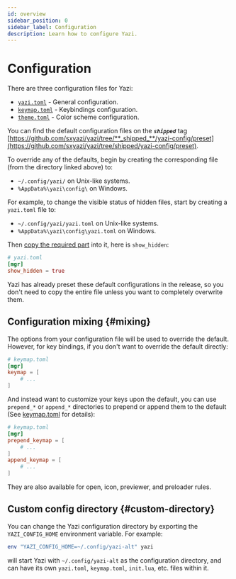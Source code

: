 ```yaml
---
id: overview
sidebar_position: 0
sidebar_label: Configuration
description: Learn how to configure Yazi.
---
```


# Configuration

There are three configuration files for Yazi:

- [`yazi.toml`](/docs/configuration/yazi) - General configuration.
- [`keymap.toml`](/docs/configuration/keymap) - Keybindings configuration.
- [`theme.toml`](/docs/configuration/theme) - Color scheme configuration.

You can find the default configuration files on the **_`shipped`_** tag [https://github.com/sxyazi/yazi/tree/**_shipped_**/yazi-config/preset](https://github.com/sxyazi/yazi/tree/shipped/yazi-config/preset).

To override any of the defaults, begin by creating the corresponding file (from the directory linked above) to:

- `~/.config/yazi/` on Unix-like systems.
- `%AppData%\yazi\config\` on Windows.

For example, to change the visible status of hidden files, start by creating a `yazi.toml` file to:

- `~/.config/yazi/yazi.toml` on Unix-like systems.
- `%AppData%\yazi\config\yazi.toml` on Windows.

Then [copy the required part](https://github.com/sxyazi/yazi/blob/shipped/yazi-config/preset/yazi-default.toml) into it, here is `show_hidden`:

```toml
# yazi.toml
[mgr]
show_hidden = true
```

Yazi has already preset these default configurations in the release, so you don't need to copy the entire file unless you want to completely overwrite them.

## Configuration mixing {#mixing}

The options from your configuration file will be used to override the default. However, for key bindings, if you don't want to override the default directly:

```toml
# keymap.toml
[mgr]
keymap = [
	# ...
]
```

And instead want to customize your keys upon the default, you can use `prepend_*` or `append_*` directories to prepend or append them to the default (See [keymap.toml](/docs/configuration/keymap) for details):

```toml
# keymap.toml
[mgr]
prepend_keymap = [
	# ...
]
append_keymap = [
	# ...
]
```

They are also available for open, icon, previewer, and preloader rules.

## Custom config directory {#custom-directory}

You can change the Yazi configuration directory by exporting the `YAZI_CONFIG_HOME` environment variable. For example:

```sh
env "YAZI_CONFIG_HOME=~/.config/yazi-alt" yazi
```

will start Yazi with `~/.config/yazi-alt` as the configuration directory, and can have its own `yazi.toml`, `keymap.toml`, `init.lua`, etc. files within it.

